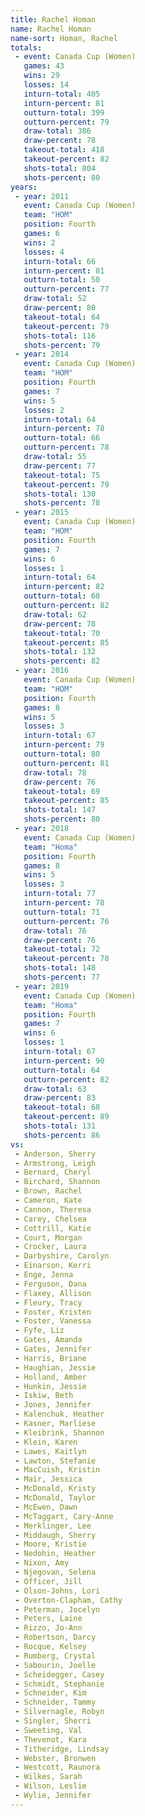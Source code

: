 ```yaml
---
title: Rachel Homan
name: Rachel Homan
name-sort: Homan, Rachel
totals:
 - event: Canada Cup (Women)
   games: 43
   wins: 29
   losses: 14
   inturn-total: 405
   inturn-percent: 81
   outturn-total: 399
   outturn-percent: 79
   draw-total: 386
   draw-percent: 78
   takeout-total: 418
   takeout-percent: 82
   shots-total: 804
   shots-percent: 80
years:
 - year: 2011
   event: Canada Cup (Women)
   team: "HOM"
   position: Fourth
   games: 6
   wins: 2
   losses: 4
   inturn-total: 66
   inturn-percent: 81
   outturn-total: 50
   outturn-percent: 77
   draw-total: 52
   draw-percent: 80
   takeout-total: 64
   takeout-percent: 79
   shots-total: 116
   shots-percent: 79
 - year: 2014
   event: Canada Cup (Women)
   team: "HOM"
   position: Fourth
   games: 7
   wins: 5
   losses: 2
   inturn-total: 64
   inturn-percent: 78
   outturn-total: 66
   outturn-percent: 78
   draw-total: 55
   draw-percent: 77
   takeout-total: 75
   takeout-percent: 79
   shots-total: 130
   shots-percent: 78
 - year: 2015
   event: Canada Cup (Women)
   team: "HOM"
   position: Fourth
   games: 7
   wins: 6
   losses: 1
   inturn-total: 64
   inturn-percent: 82
   outturn-total: 68
   outturn-percent: 82
   draw-total: 62
   draw-percent: 78
   takeout-total: 70
   takeout-percent: 85
   shots-total: 132
   shots-percent: 82
 - year: 2016
   event: Canada Cup (Women)
   team: "HOM"
   position: Fourth
   games: 8
   wins: 5
   losses: 3
   inturn-total: 67
   inturn-percent: 79
   outturn-total: 80
   outturn-percent: 81
   draw-total: 78
   draw-percent: 76
   takeout-total: 69
   takeout-percent: 85
   shots-total: 147
   shots-percent: 80
 - year: 2018
   event: Canada Cup (Women)
   team: "Homa"
   position: Fourth
   games: 8
   wins: 5
   losses: 3
   inturn-total: 77
   inturn-percent: 78
   outturn-total: 71
   outturn-percent: 76
   draw-total: 76
   draw-percent: 76
   takeout-total: 72
   takeout-percent: 78
   shots-total: 148
   shots-percent: 77
 - year: 2019
   event: Canada Cup (Women)
   team: "Homa"
   position: Fourth
   games: 7
   wins: 6
   losses: 1
   inturn-total: 67
   inturn-percent: 90
   outturn-total: 64
   outturn-percent: 82
   draw-total: 63
   draw-percent: 83
   takeout-total: 68
   takeout-percent: 89
   shots-total: 131
   shots-percent: 86
vs:
 - Anderson, Sherry
 - Armstrong, Leigh
 - Bernard, Cheryl
 - Birchard, Shannon
 - Brown, Rachel
 - Cameron, Kate
 - Cannon, Theresa
 - Carey, Chelsea
 - Cottrill, Katie
 - Court, Morgan
 - Crocker, Laura
 - Darbyshire, Carolyn
 - Einarson, Kerri
 - Enge, Jenna
 - Ferguson, Dana
 - Flaxey, Allison
 - Fleury, Tracy
 - Foster, Kristen
 - Foster, Vanessa
 - Fyfe, Liz
 - Gates, Amanda
 - Gates, Jennifer
 - Harris, Briane
 - Haughian, Jessie
 - Holland, Amber
 - Hunkin, Jessie
 - Iskiw, Beth
 - Jones, Jennifer
 - Kalenchuk, Heather
 - Kasner, Marliese
 - Kleibrink, Shannon
 - Klein, Karen
 - Lawes, Kaitlyn
 - Lawton, Stefanie
 - MacCuish, Kristin
 - Mair, Jessica
 - McDonald, Kristy
 - McDonald, Taylor
 - McEwen, Dawn
 - McTaggart, Cary-Anne
 - Merklinger, Lee
 - Middaugh, Sherry
 - Moore, Kristie
 - Nedohin, Heather
 - Nixon, Amy
 - Njegovan, Selena
 - Officer, Jill
 - Olson-Johns, Lori
 - Overton-Clapham, Cathy
 - Peterman, Jocelyn
 - Peters, Laine
 - Rizzo, Jo-Ann
 - Robertson, Darcy
 - Rocque, Kelsey
 - Rumberg, Crystal
 - Sabourin, Joelle
 - Scheidegger, Casey
 - Schmidt, Stephanie
 - Schneider, Kim
 - Schneider, Tammy
 - Silvernagle, Robyn
 - Singler, Sherri
 - Sweeting, Val
 - Thevenot, Kara
 - Titheridge, Lindsay
 - Webster, Bronwen
 - Westcott, Raunora
 - Wilkes, Sarah
 - Wilson, Leslie
 - Wylie, Jennifer
---
```

